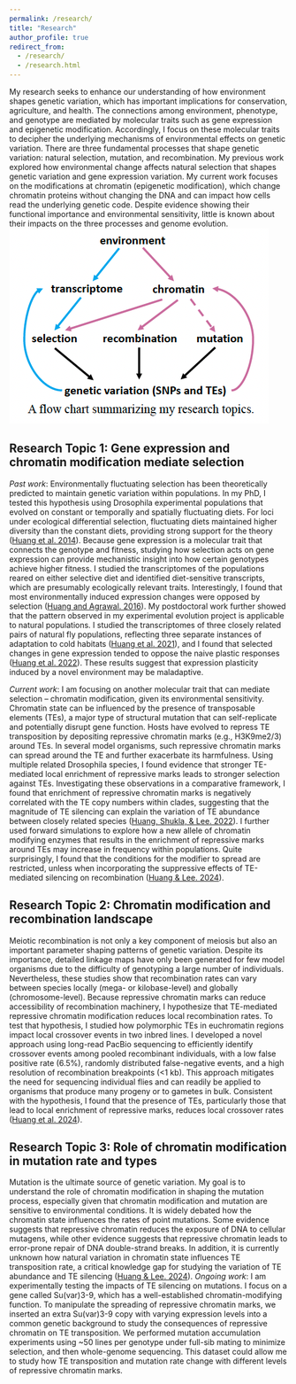 ```yaml
---
permalink: /research/
title: "Research"
author_profile: true
redirect_from: 
  - /research/
  - /research.html
---
```



My research seeks to enhance our understanding of how environment shapes genetic variation, which has important implications for conservation, agriculture, and health. The connections among environment, phenotype, and genotype are mediated by molecular traits such as gene expression and epigenetic modification. Accordingly, I focus on these molecular traits to decipher the underlying mechanisms of environmental effects on genetic variation. There are three fundamental processes that shape genetic variation: natural selection, mutation, and recombination. My previous work explored how environmental change affects natural selection that shapes genetic variation and gene expression variation. My current work focuses on the modifications at chromatin (epigenetic modification), which change chromatin proteins without changing the DNA and can impact how cells read the underlying genetic code. Despite evidence showing their functional importance and environmental sensitivity, little is known about their impacts on the three processes and genome evolution.
![research flowchat](/images/research-flowchat.png)

## Research Topic 1: Gene expression and chromatin modification mediate selection
*Past work*: Environmentally fluctuating selection has been theoretically predicted to maintain genetic variation within populations. In my PhD, I tested this hypothesis using Drosophila experimental populations that evolved on constant or temporally and spatially fluctuating diets. For loci under ecological differential selection, fluctuating diets maintained higher diversity than the constant diets, providing strong support for the theory ([Huang et al. 2014](https://journals.plos.org/plosgenetics/article?id=10.1371/journal.pgen.1004527)). Because gene expression is a molecular trait that connects the genotype and fitness, studying how selection acts on gene expression can provide mechanistic insight into how certain genotypes achieve higher fitness. I studied the transcriptomes of the populations reared on either selective diet and identified diet-sensitive transcripts, which are presumably ecologically relevant traits. Interestingly, I found that most environmentally induced expression changes were opposed by selection ([Huang and Agrawal. 2016](https://journals.plos.org/plosgenetics/article?id=10.1371/journal.pgen.1006336)). My postdoctoral work further showed that the pattern observed in my experimental evolution project is applicable to natural populations. I studied the transcriptomes of three closely related pairs of natural fly populations, reflecting three separate instances of adaptation to cold habitats ([Huang et al. 2021](https://academic.oup.com/genetics/article/218/3/iyab077/6275754)), and I found that selected changes in gene expression tended to oppose the naive plastic responses ([Huang et al. 2022](https://academic.oup.com/gbe/article/14/4/evac050/6563504)). These results suggest that expression plasticity induced by a novel environment may be maladaptive.

*Current work*: I am focusing on another molecular trait that can mediate selection – chromatin modification, given its environmental sensitivity. Chromatin state can be influenced by the presence of transposable elements (TEs), a major type of structural mutation that can self-replicate and potentially disrupt gene function. Hosts have evolved to repress TE transposition by depositing repressive chromatin marks (e.g., H3K9me2/3) around TEs. In several model organisms, such repressive chromatin marks can spread around the TE and further exacerbate its harmfulness. Using multiple related Drosophila species, I found evidence that stronger TE-mediated local enrichment of repressive marks leads to stronger selection against TEs. Investigating these observations in a comparative framework, I found that enrichment of repressive chromatin marks is negatively correlated with the TE copy numbers within clades, suggesting that the magnitude of TE silencing can explain the variation of TE abundance between closely related species ([Huang, Shukla, & Lee. 2022](https://elifesciences.org/articles/81567)). I further used forward simulations to explore how a new allele of chromatin modifying enzymes that results in the enrichment of repressive marks around TEs may increase in frequency within populations. Quite surprisingly, I found that the conditions for the modifier to spread are restricted, unless when incorporating the suppressive effects of TE-mediated silencing on recombination ([Huang & Lee. 2024](https://royalsocietypublishing.org/doi/full/10.1098/rspb.2023.2775)).

## Research Topic 2: Chromatin modification and recombination landscape
Meiotic recombination is not only a key component of meiosis but also an important parameter shaping patterns of genetic variation. Despite its importance, detailed linkage maps have only been generated for few model organisms due to the difficulty of genotyping a large number of individuals. Nevertheless, these studies show that recombination rates can vary between species locally (mega- or kilobase-level) and globally (chromosome-level). Because repressive chromatin marks can reduce accessibility of recombination machinery, I hypothesize that TE-mediated repressive chromatin modification reduces local recombination rates. To test that hypothesis, I studied how polymorphic TEs in euchromatin regions impact local crossover events in two inbred lines. I developed a novel approach using long-read PacBio sequencing to efficiently identify crossover events among pooled recombinant individuals, with a low false positive rate (6.5%), randomly distributed false-negative events, and a high resolution of recombination breakpoints (<1 kb). This approach mitigates the need for sequencing individual flies and can readily be applied to organisms that produce many progeny or to gametes in bulk. Consistent with the hypothesis, I found that the presence of TEs, particularly those that lead to local enrichment of repressive marks, reduces local crossover rates ([Huang et al. 2024](https://www.biorxiv.org/content/10.1101/2024.09.17.613564v1.abstract)).

## Research Topic 3: Role of chromatin modification in mutation rate and types
Mutation is the ultimate source of genetic variation. My goal is to understand the role of chromatin modification in shaping the mutation process, especially given that chromatin modification and mutation are sensitive to environmental conditions. It is widely debated how the chromatin state influences the rates of point mutations. Some evidence suggests that repressive chromatin reduces the exposure of DNA to cellular mutagens, while other evidence suggests that repressive chromatin leads to error-prone repair of DNA double-strand breaks. In addition, it is currently unknown how natural variation in chromatin state influences TE transposition rate, a critical knowledge gap for studying the variation of TE abundance and TE silencing ([Huang & Lee. 2024](https://royalsocietypublishing.org/doi/full/10.1098/rspb.2023.2775)).
*Ongoing work*: I am experimentally testing the impacts of TE silencing on mutations. I focus on a gene called Su(var)3-9, which has a well-established chromatin-modifying function. To manipulate the spreading of repressive chromatin marks, we inserted an extra Su(var)3-9 copy with varying expression levels into a common genetic background to study the consequences of repressive chromatin on TE transposition. We performed mutation accumulation experiments using ~50 lines per genotype under full-sib mating to minimize selection, and then whole-genome sequencing. This dataset could allow me to study how TE transposition and mutation rate change with different levels of repressive chromatin marks.
